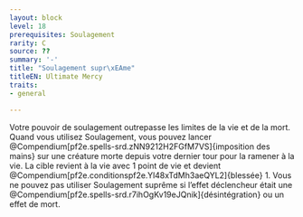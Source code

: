 ```yaml
---
layout: block
level: 18
prerequisites: Soulagement
rarity: C
source: ??
summary: '-'
title: "Soulagement supr\xEAme"
titleEN: Ultimate Mercy
traits:
- general

---
```


<p>Votre pouvoir de soulagement outrepasse les limites de la vie et de la mort. Quand vous utilisez Soulagement, vous pouvez lancer @Compendium[pf2e.spells-srd.zNN9212H2FGfM7VS]{imposition des mains} sur une créature morte depuis votre dernier tour pour la ramener à la vie. La cible revient à la vie avec 1 point de vie et devient @Compendium[pf2e.conditionspf2e.Yl48xTdMh3aeQYL2]{blessée} 1. Vous ne pouvez pas utiliser Soulagement suprême si l’effet déclencheur était une @Compendium[pf2e.spells-srd.r7ihOgKv19eJQnik]{désintégration} ou un effet de mort.</p>